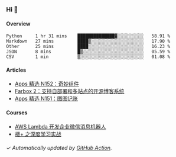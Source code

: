 ### Hi 👋

#### Overview

<!--START_SECTION:waka-->
```text
Python     1 hr 31 mins    ██████████████▓░░░░░░░░░░   58.91 % 
Markdown   27 mins         ████▒░░░░░░░░░░░░░░░░░░░░   17.90 % 
Other      25 mins         ████░░░░░░░░░░░░░░░░░░░░░   16.23 % 
JSON       8 mins          █▒░░░░░░░░░░░░░░░░░░░░░░░   05.59 % 
CSV        1 min           ▒░░░░░░░░░░░░░░░░░░░░░░░░   01.08 % 
```
<!--END_SECTION:waka-->

#### Articles

<!-- BLOG:START -->
- [Apps 精选 N152：奇妙组件](https://huhuhang.com/post/product-hunt/product-hunt-n152)
- [Farbox 2：支持自部署和多站点的开源博客系统](https://huhuhang.com/post/sspai/65889)
- [Apps 精选 N151：图图记账](https://huhuhang.com/post/product-hunt/product-hunt-n151)
<!-- BLOG:END -->

#### Courses

<!-- SYL:START -->
- [AWS Lambda 开发企业微信消息机器人](https://lanqiao.cn/courses/2868)
- [楼+ 之深度学习实战](https://lanqiao.cn/courses/2617)
<!-- SYL:END -->

###### ✓ Automatically updated by [GitHub Action](https://github.com/huhuhang/huhuhang/actions).
